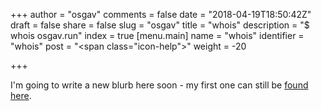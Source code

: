 +++
author = "osgav"
comments = false
date = "2018-04-19T18:50:42Z"
draft = false
share = false
slug = "osgav"
title = "whois"
description = "$ whois osgav.run"
index = true
[menu.main]
name = "whois"
identifier = "whois"
post = "<span class=\"icon-help\"></span>"
weight = -20

+++

I'm going to write a new blurb here soon - my first one can still be [found here](/post/whois-osgav.html).

